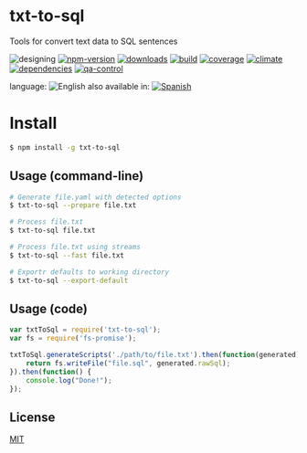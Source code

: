 # txt-to-sql
Tools for convert text data to SQL sentences


![designing](https://img.shields.io/badge/stability-designing-red.svg)
[![npm-version](https://img.shields.io/npm/v/txt-to-sql.svg)](https://npmjs.org/package/txt-to-sql)
[![downloads](https://img.shields.io/npm/dm/txt-to-sql.svg)](https://npmjs.org/package/txt-to-sql)
[![build](https://img.shields.io/travis/codenautas/txt-to-sql/master.svg)](https://travis-ci.org/codenautas/txt-to-sql)
[![coverage](https://img.shields.io/coveralls/codenautas/txt-to-sql/master.svg)](https://coveralls.io/r/codenautas/txt-to-sql)
[![climate](https://img.shields.io/codeclimate/github/codenautas/txt-to-sql.svg)](https://codeclimate.com/github/codenautas/txt-to-sql)
[![dependencies](https://img.shields.io/david/codenautas/txt-to-sql.svg)](https://david-dm.org/codenautas/txt-to-sql)
[![qa-control](http://codenautas.com/github/codenautas/txt-to-sql.svg)](http://codenautas.com/github/codenautas/txt-to-sql)



language: ![English](https://raw.githubusercontent.com/codenautas/multilang/master/img/lang-en.png)
also available in:
[![Spanish](https://raw.githubusercontent.com/codenautas/multilang/master/img/lang-es.png)](LEEME.md)

# Install
```sh
$ npm install -g txt-to-sql
```


## Usage (command-line)



```sh
# Generate file.yaml with detected options
$ txt-to-sql --prepare file.txt

# Process file.txt
$ txt-to-sql file.txt

# Process file.txt using streams
$ txt-to-sql --fast file.txt

# Exportr defaults to working directory
$ txt-to-sql --export-default
```


## Usage (code)


```js
var txtToSql = require('txt-to-sql');
var fs = require('fs-promise');

txtToSql.generateScripts('./path/to/file.txt').then(function(generated){
    return fs.writeFile("file.sql", generated.rawSql);
}).then(function() {
    console.log("Done!");
});

```

## License

[MIT](LICENSE)

